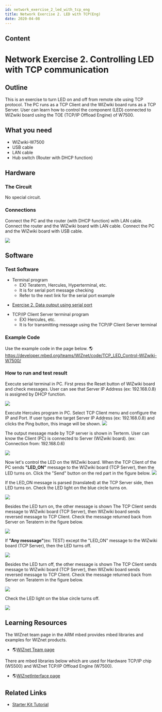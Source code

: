 ```yaml
---
id: network_exercise_2_led_with_tcp_eng
title: Network Exercise 2. LED with TCP(Eng)
date: 2020-04-08
---
```



## Content
# Network Exercise 2. Controlling LED with TCP communication

## Outline

This is an exercise to turn LED on and off from remote site using TCP
protocol. The PC runs as a TCP Client and the WIZwiki board runs as a
TCP Server. User can learn how to control the component (LED) connected
to WIZwiki board using the TOE (TCP/IP Offload Engine) of W7500.

## What you need

  - WIZwiki-W7500
  - USB cable
  - LAN cable
  - Hub switch (Router with DHCP function)

## Hardware

### The Circuit

No special circuit.

### Connections

Connect the PC and the router (with DHCP function) with LAN cable.
Connect the router and the WIZwiki board with LAN cable. Connect the PC
and the WIZwiki board with USB cable.

![](/products/wizwiki_mbed_kit/kit_en/tcp_loopback_system_config_en.png)

## Software

### Test Software

  - Terminal program
      - EX) Teraterm, Hercules, Hyperterminal, etc.
      - It is for serial port message checking
      - Refer to the next link for the serial port example

<!-- end list -->


  * [Exercise 2. Data output using serial port]()


  - TCP/IP Client Server terminal program
      - EX) Hercules, etc.
      - It is for transmitting message using the TCP/IP Client Server
        terminal

### Example Code

Use the example code in the page below.
🌎<https://developer.mbed.org/teams/WIZnet/code/TCP_LED_Control-WIZwiki-W7500/>

### How to run and test result

Execute serial terminal in PC. First press the Reset button of WIZwiki
board and check messages. User can see that Server IP Address (ex:
192.168.0.8) is assigned by DHCP function.

![](/products/wizwiki_mbed_kit/kit_kr/tcp_led_dhcp_1.jpg)

Execute Hercules program in PC. Select TCP Client menu and configure the
IP and Port. If user types the target Server IP Address (ex:
192.168.0.8) and clicks the Ping button, this image will be shown.
![](/products/wizwiki_mbed_kit/kit_kr/tcp_led_client_1.jpg)

The output message made by TCP server is shown in Terterm. User can know
the Client (PC) is connected to Server (WIZwiki board). (ex: Connection
from: 192.168.0.6)

![](/products/wizwiki_mbed_kit/kit_kr/tcp_led_server_1.jpg)

Now let's control the LED on the WIZwiki board. When the TCP Client of
the PC sends **"LED\_ON"** message to the WIZwiki board (TCP Server),
then the LED turns on. Click the "Send" button on the red part in the
figure below.
![](/products/wizwiki_mbed_kit/kit_kr/tcp_led_on_client.jpg)

If the LED\_ON message is parsed (translated) at the TCP Server side,
then LED turns on. Check the LED light on the blue circle turns on.

![](/products/wizwiki_mbed_kit/kit_kr/tcp_led_on_off.png)

Besides the LED turn on, the other message is shown The TCP Client sends
message to WIZwiki board (TCP Server), then WIZwiki board sends reversed
message to TCP Client. Check the message returned back from Server on
Teraterm in the figure below.

![](/products/wizwiki_mbed_kit/kit_kr/tcp_led_on_server.jpg)

If **"Any messsage"**(ex: TEST) except the "LED\_ON" message to the
WIZwiki board (TCP Server), then the LED turns off.

![](/products/wizwiki_mbed_kit/kit_kr/tcp_led_off_client.jpg)

Besides the LED turn off, the other message is shown The TCP Client
sends message to WIZwiki board (TCP Server), then WIZwiki board sends
reversed message to TCP Client. Check the message returned back from
Server on Teraterm in the figure below.

![](/products/wizwiki_mbed_kit/kit_kr/tcp_led_off_server.jpg)

Check the LED light on the blue circle turns off.

![](/products/wizwiki_mbed_kit/kit_kr/tcp_led_on_off.png)

## Learning Resources

The WIZnet team page in the ARM mbed provides mbed libraries and
examples for WIZnet products.

  - 🌎[WIZnet Team page](https://developer.mbed.org/teams/WIZnet/)

There are mbed libraries below which are used for Hardware TCP/IP chip
(W5500) and WIZnet TCP/IP Offload Engine (W7500).

  - 🌎[WIZnetInterface
    page](https://developer.mbed.org/teams/WIZnet/code/WIZnetInterface/)
    

## Related Links

  * [Starter Kit Tutorial]()
